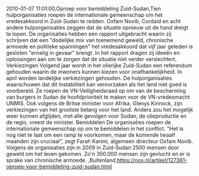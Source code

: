 2010-01-07 11:01:00,Oproep voor bemiddeling Zuid-Sudan,Tien hulporganisaties roepen de internationale gemeenschap om het vredesakkoord in Zuid-Sudan te redden. Oxfam Novib, Cordaid en acht andere hulporganisaties zeggen dat de situatie opnieuw uit de hand dreigt te lopen. De organisaties hebben een rapport uitgebracht waarin zij schrijven dat een "dodelijke mix van toenemend geweld, chronische armoede en politieke spanningen" het vredesakkoord dat vijf jaar geleden is gesloten "ernstig in gevaar" brengt. In het rapport dragen zij ideeën en oplossingen aan om te zorgen dat de situatie niet verder verslechtert. Verkiezingen Volgend jaar wordt in het olierijke Zuid-Sudan een referendum gehouden waarin de inwoners kunnen kiezen voor onafhankelijkheid. In april worden landelijke verkiezingen gehouden. De hulporganisaties waarschuwen dat dit instabiliteit kan veroorzaken als het land niet goed is voorbereid. Ze roepen de VN-Veiligheidsraad op om van de bescherming van burgers in Sudan de hoofdprioriteit te maken voor de VN-vredesmacht UNMIS. Ook volgens de Britse minister voor Afrika, Glenys Kinnock, zijn verkiezingen van het grootste belang voor het land. Anders zou het mogelijk weer kunnen afglijden, met alle gevolgen voor Sudan, de olieproductie en de regio, vreest de minister. Bemiddelen De organisaties roepen de internationale gemeenschap op om te bemiddelen in het conflict. "Het is nog niet te laat om een ramp te voorkomen, maar de komende twaalf maanden zijn cruciaal", zegt Farah Karimi, algemeen directeur Oxfam Novib. Volgens de organisaties zijn in 2009 in Zuid-Sudan 2500 mensen door geweld om het leven gekomen. Zo'n 350.000 mensen zijn gevlucht en er is sprake van chronische armoede. ,Buitenland,https://nos.nl/artikel/127361-oproep-voor-bemiddeling-zuid-sudan.html